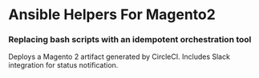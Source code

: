 # Ansible Helpers For Magento2

### Replacing bash scripts with an idempotent orchestration tool

Deploys a Magento 2 artifact generated by CircleCI. Includes Slack integration for status notification. 
